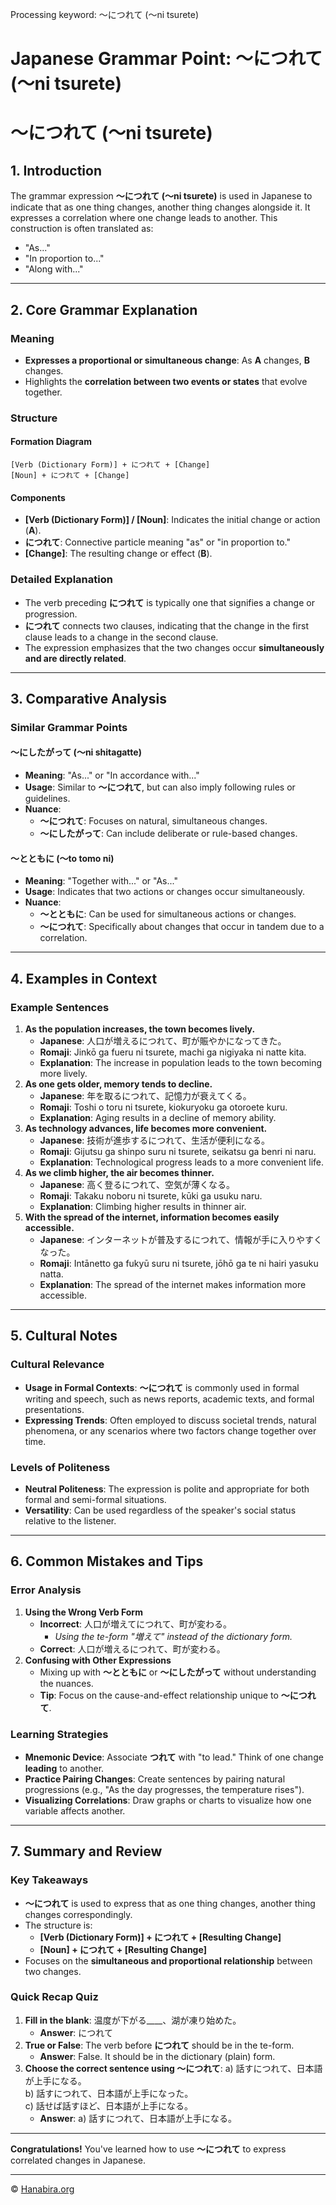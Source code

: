 Processing keyword: ～につれて (〜ni tsurete)
# Japanese Grammar Point: ～につれて (〜ni tsurete)
# ～につれて (〜ni tsurete)
## 1. Introduction
The grammar expression **～につれて (〜ni tsurete)** is used in Japanese to indicate that as one thing changes, another thing changes alongside it. It expresses a correlation where one change leads to another. This construction is often translated as:
- "As..."
- "In proportion to..."
- "Along with..."

---
## 2. Core Grammar Explanation
### Meaning
- **Expresses a proportional or simultaneous change**: As **A** changes, **B** changes.
- Highlights the **correlation between two events or states** that evolve together.
### Structure
#### Formation Diagram
```plaintext
[Verb (Dictionary Form)] + につれて + [Change]
[Noun] + につれて + [Change]
```
#### Components
- **[Verb (Dictionary Form)] / [Noun]**: Indicates the initial change or action (**A**).
- **につれて**: Connective particle meaning "as" or "in proportion to."
- **[Change]**: The resulting change or effect (**B**).
### Detailed Explanation
- The verb preceding **につれて** is typically one that signifies a change or progression.
- **につれて** connects two clauses, indicating that the change in the first clause leads to a change in the second clause.
- The expression emphasizes that the two changes occur **simultaneously and are directly related**.
---
## 3. Comparative Analysis
### Similar Grammar Points
#### ～にしたがって (〜ni shitagatte)
- **Meaning**: "As..." or "In accordance with..."
- **Usage**: Similar to **～につれて**, but can also imply following rules or guidelines.
- **Nuance**:
  - **～につれて**: Focuses on natural, simultaneous changes.
  - **～にしたがって**: Can include deliberate or rule-based changes.
#### ～とともに (〜to tomo ni)
- **Meaning**: "Together with..." or "As..."
- **Usage**: Indicates that two actions or changes occur simultaneously.
- **Nuance**:
  - **～とともに**: Can be used for simultaneous actions or changes.
  - **～につれて**: Specifically about changes that occur in tandem due to a correlation.
---
## 4. Examples in Context
### Example Sentences
1. **As the population increases, the town becomes lively.**
   - **Japanese**: 人口が増えるにつれて、町が賑やかになってきた。
   - **Romaji**: Jinkō ga fueru ni tsurete, machi ga nigiyaka ni natte kita.
   - **Explanation**: The increase in population leads to the town becoming more lively.
2. **As one gets older, memory tends to decline.**
   - **Japanese**: 年を取るにつれて、記憶力が衰えてくる。
   - **Romaji**: Toshi o toru ni tsurete, kiokuryoku ga otoroete kuru.
   - **Explanation**: Aging results in a decline of memory ability.
3. **As technology advances, life becomes more convenient.**
   - **Japanese**: 技術が進歩するにつれて、生活が便利になる。
   - **Romaji**: Gijutsu ga shinpo suru ni tsurete, seikatsu ga benri ni naru.
   - **Explanation**: Technological progress leads to a more convenient life.
4. **As we climb higher, the air becomes thinner.**
   - **Japanese**: 高く登るにつれて、空気が薄くなる。
   - **Romaji**: Takaku noboru ni tsurete, kūki ga usuku naru.
   - **Explanation**: Climbing higher results in thinner air.
5. **With the spread of the internet, information becomes easily accessible.**
   - **Japanese**: インターネットが普及するにつれて、情報が手に入りやすくなった。
   - **Romaji**: Intānetto ga fukyū suru ni tsurete, jōhō ga te ni hairi yasuku natta.
   - **Explanation**: The spread of the internet makes information more accessible.
---
## 5. Cultural Notes
### Cultural Relevance
- **Usage in Formal Contexts**: **～につれて** is commonly used in formal writing and speech, such as news reports, academic texts, and formal presentations.
- **Expressing Trends**: Often employed to discuss societal trends, natural phenomena, or any scenarios where two factors change together over time.
### Levels of Politeness
- **Neutral Politeness**: The expression is polite and appropriate for both formal and semi-formal situations.
- **Versatility**: Can be used regardless of the speaker's social status relative to the listener.
---
## 6. Common Mistakes and Tips
### Error Analysis
1. **Using the Wrong Verb Form**
   - **Incorrect**: 人口が増えてにつれて、町が変わる。
     - *Using the te-form "増えて" instead of the dictionary form.*
   - **Correct**: 人口が増えるにつれて、町が変わる。
2. **Confusing with Other Expressions**
   - Mixing up with **～とともに** or **～にしたがって** without understanding the nuances.
   - **Tip**: Focus on the cause-and-effect relationship unique to **～につれて**.
### Learning Strategies
- **Mnemonic Device**: Associate **つれて** with "to lead." Think of one change **leading** to another.
- **Practice Pairing Changes**: Create sentences by pairing natural progressions (e.g., "As the day progresses, the temperature rises").
- **Visualizing Correlations**: Draw graphs or charts to visualize how one variable affects another.
---
## 7. Summary and Review
### Key Takeaways
- **～につれて** is used to express that as one thing changes, another thing changes correspondingly.
- The structure is:
  - **[Verb (Dictionary Form)] + につれて + [Resulting Change]**
  - **[Noun] + につれて + [Resulting Change]**
- Focuses on the **simultaneous and proportional relationship** between two changes.
### Quick Recap Quiz
1. **Fill in the blank**: 温度が下がる____、湖が凍り始めた。
   - **Answer**: につれて
2. **True or False**: The verb before **につれて** should be in the te-form.
   - **Answer**: False. It should be in the dictionary (plain) form.
3. **Choose the correct sentence using ～につれて**:
   a) 話すにつれて、日本語が上手になる。  
   b) 話すにつれて、日本語が上手になった。  
   c) 話せば話すほど、日本語が上手になる。
   - **Answer**: a) 話すにつれて、日本語が上手になる。
---
**Congratulations!** You've learned how to use **～につれて** to express correlated changes in Japanese.


---

© [Hanabira.org](https://hanabira.org)
